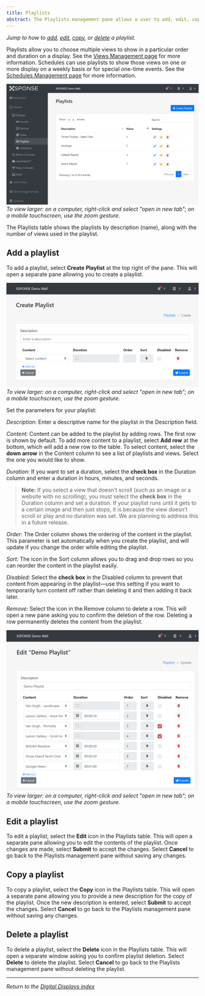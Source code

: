 ```yaml
---
title: Playlists
abstract: The Playlists management pane allows a user to add, edit, copy, or delete a playlist. Selecting the top-level Devices link, then the Displays link and then the Playlists link in the navigation pane will take you to the Playlists management pane. 
---
```

*Jump to how to [add](playlists-management.md#add-a-playlist), [edit](playlists-management.md#edit-a-playlist), [copy](playlists-management.md#copy-a-playlist), or [delete](playlists-management.md#delete-a-playlist) a playlist.*

Playlists allow you to choose multiple views to show in a particular order and duration on a display. See the [Views Management page](views-management.md) for more information. Schedules can use playlists to show those views on one or more display on a weekly basis or for special one-time events. See the [Schedules Management page](schedules-management.md) for more information. 

![playlists management pane](playlists_management.png)
_To view larger: on a computer, right-click and select "open in new tab"; on a mobile touchscreen, use the zoom gesture._

The Playlists table shows the playlists by description (name), along with the number of views used in the playlist.

## Add a playlist
To add a playlist, select **Create Playlist** at the top right of the pane. This will open a separate pane allowing you to create a playlist. 

![create playlists pane](playlist_create.png)
_To view larger: on a computer, right-click and select "open in new tab"; on a mobile touchscreen, use the zoom gesture._

Set the parameters for your playlist:

_Description:_ Enter a descriptive name for the playlist in the Description field. 

_Content:_ Content can be added to the playlist by adding rows. The first row is shown by default. To add more content to a playlist, select **Add row** at the bottom, which will add a new row to the table. To select content, select the **down arrow** in the Content column to see a list of playlists and views. Select the one you would like to show. 

_Duration:_ If you want to set a duration, select the **check box** in the Duration column and enter a duration in hours, minutes, and seconds. 
> **Note:** If you select a view that doesn’t scroll (such as an image or a website with no scrolling), you must select the **check box** in the Duration column and set a duration. If your playlist runs until it gets to a certain image and then just stops, it is because the view doesn’t scroll or play and no duration was set. We are planning to address this in a future release.

_Order:_ The Order column shows the ordering of the content in the playlist. This parameter is set automatically when you create the playlist, and will update if you change the order while editing the playlist.

_Sort:_ The icon in the Sort column allows you to drag and drop rows so you can reorder the content in the playlist easily. 

_Disabled:_ Select the **check box** in the Disabled column to prevent that content from appearing in the playlist—use this setting if you want to temporarily turn content off rather than deleting it and then adding it back later. 

_Remove:_ Select the icon in the Remove column to delete a row. This will open a new pane asking you to confirm the deletion of the row. Deleting a row permanently deletes the content from the playlist. 

![playlist creation and edit pane](playlist_edit.png)
_To view larger: on a computer, right-click and select "open in new tab"; on a mobile touchscreen, use the zoom gesture._

## Edit a playlist
To edit a playlist, select the **Edit** icon in the Playlists table. This will open a separate pane allowing you to edit the contents of the playlist. Once changes are made, select **Submit** to accept the changes. Select **Cancel** to go back to the Playlists management pane without saving any changes.

## Copy a playlist
To copy a playlist, select the **Copy** icon in the Playlists table. This will open a separate pane allowing you to provide a new description for the copy of the playlist. Once the new description is entered, select **Submit** to accept the changes. Select **Cancel** to go back to the Playlists management pane without saving any changes.

## Delete a playlist
To delete a playlist, select the **Delete** icon in the Playlists table. This will open a separate window asking you to confirm playlist deletion. Select **Delete** to delete the playlist. Select **Cancel** to go back to the Playlists management pane without deleting the playlist.

___
*Return to the [Digital Displays index](index.md)*
